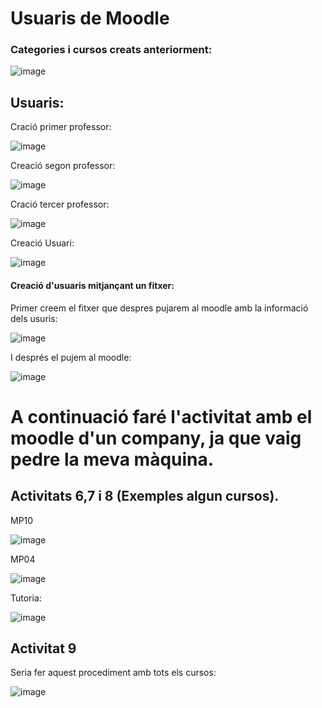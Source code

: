 # Usuaris de Moodle

### Categories i cursos creats anteriorment:

![image](https://user-images.githubusercontent.com/114423111/208475146-869d27b4-a5ef-4a10-8f52-9c54d25bdcb6.png)

## Usuaris:

Cració primer professor:

![image](https://user-images.githubusercontent.com/114423111/208477274-21aa6f2f-0a7a-4c85-8de2-97d0d878e824.png)

Creació segon professor:

![image](https://user-images.githubusercontent.com/114423111/208478530-193e4a35-1745-4e85-ac14-ed6319f35312.png)

Cració tercer professor:

![image](https://user-images.githubusercontent.com/114423111/208478709-a2f05c08-7a32-4b48-8557-6a70306707cd.png)

Creació Usuari:

![image](https://user-images.githubusercontent.com/114423111/208489626-df6c9e16-4782-413a-9ac3-452dacad31a4.png)



#### Creació d'usuaris mitjançant un fitxer:

Primer creem el fitxer que despres pujarem al moodle amb la informació dels usuris:

![image](https://user-images.githubusercontent.com/114423111/208490551-81ba8db2-210b-4a73-99c0-2184bd05d71a.png)

I després el pujem al moodle:

![image](https://user-images.githubusercontent.com/114423111/208491186-1d650e71-d766-4575-86d6-6e8ccc1dfc19.png)


# A continuació faré l'activitat amb el moodle d'un company, ja que vaig pedre la meva màquina.

## Activitats 6,7 i 8 (Exemples algun cursos).

MP10

![image](https://user-images.githubusercontent.com/114423111/212739715-80d6edd1-3173-47ba-9910-fc012081d136.png)

MP04

![image](https://user-images.githubusercontent.com/114423111/212740684-49c868f3-6885-4b0c-a0c0-b23a985506ef.png)

Tutoria:

![image](https://user-images.githubusercontent.com/114423111/212740976-c3e6d8c7-2204-4ca8-b067-d9bf50cd67f3.png)

## Activitat 9

Seria fer aquest procediment amb tots els cursos:

![image](https://user-images.githubusercontent.com/114423111/212741676-37660952-98a0-4dd6-99a6-2fc075ca42e5.png)


